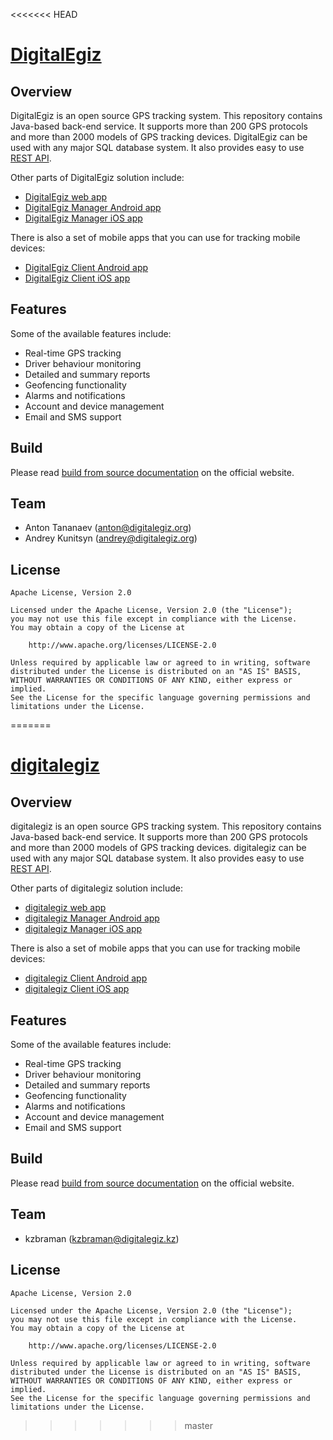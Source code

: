 <<<<<<< HEAD
# [DigitalEgiz](https://www.digitalegiz.org)

## Overview

DigitalEgiz is an open source GPS tracking system. This repository contains Java-based back-end service. It supports more than 200 GPS protocols and more than 2000 models of GPS tracking devices. DigitalEgiz can be used with any major SQL database system. It also provides easy to use [REST API](https://www.digitalegiz.org/digitalegiz-api/).

Other parts of DigitalEgiz solution include:

- [DigitalEgiz web app](https://github.com/digitalegiz/digitalegiz-web)
- [DigitalEgiz Manager Android app](https://github.com/digitalegiz/digitalegiz-manager-android)
- [DigitalEgiz Manager iOS app](https://github.com/digitalegiz/digitalegiz-manager-ios)

There is also a set of mobile apps that you can use for tracking mobile devices:

- [DigitalEgiz Client Android app](https://github.com/digitalegiz/digitalegiz-client-android)
- [DigitalEgiz Client iOS app](https://github.com/digitalegiz/digitalegiz-client-ios)

## Features

Some of the available features include:

- Real-time GPS tracking
- Driver behaviour monitoring
- Detailed and summary reports
- Geofencing functionality
- Alarms and notifications
- Account and device management
- Email and SMS support

## Build

Please read [build from source documentation](https://www.digitalegiz.org/build/) on the official website.

## Team

- Anton Tananaev ([anton@digitalegiz.org](mailto:anton@digitalegiz.org))
- Andrey Kunitsyn ([andrey@digitalegiz.org](mailto:andrey@digitalegiz.org))

## License

    Apache License, Version 2.0

    Licensed under the Apache License, Version 2.0 (the "License");
    you may not use this file except in compliance with the License.
    You may obtain a copy of the License at

        http://www.apache.org/licenses/LICENSE-2.0

    Unless required by applicable law or agreed to in writing, software
    distributed under the License is distributed on an "AS IS" BASIS,
    WITHOUT WARRANTIES OR CONDITIONS OF ANY KIND, either express or implied.
    See the License for the specific language governing permissions and
    limitations under the License.
=======
# [digitalegiz](https://www.digitalegiz.kz)

## Overview

digitalegiz is an open source GPS tracking system. This repository contains Java-based back-end service. It supports more than 200 GPS protocols and more than 2000 models of GPS tracking devices. digitalegiz can be used with any major SQL database system. It also provides easy to use [REST API](https://www.digitalegiz.kz/digitalegiz-api/).

Other parts of digitalegiz solution include:

- [digitalegiz web app](https://github.com/digitalegiz/digitalegiz-web)
- [digitalegiz Manager Android app](https://github.com/digitalegiz/digitalegiz-manager-android)
- [digitalegiz Manager iOS app](https://github.com/digitalegiz/digitalegiz-manager-ios)

There is also a set of mobile apps that you can use for tracking mobile devices:

- [digitalegiz Client Android app](https://github.com/digitalegiz/digitalegiz-client-android)
- [digitalegiz Client iOS app](https://github.com/digitalegiz/digitalegiz-client-ios)

## Features

Some of the available features include:

- Real-time GPS tracking
- Driver behaviour monitoring
- Detailed and summary reports
- Geofencing functionality
- Alarms and notifications
- Account and device management
- Email and SMS support

## Build

Please read [build from source documentation](https://www.digitalegiz.kz/build/) on the official website.

## Team

- kzbraman ([kzbraman@digitalegiz.kz](mailto:anton@digitalegiz.kz))


## License

    Apache License, Version 2.0

    Licensed under the Apache License, Version 2.0 (the "License");
    you may not use this file except in compliance with the License.
    You may obtain a copy of the License at

        http://www.apache.org/licenses/LICENSE-2.0

    Unless required by applicable law or agreed to in writing, software
    distributed under the License is distributed on an "AS IS" BASIS,
    WITHOUT WARRANTIES OR CONDITIONS OF ANY KIND, either express or implied.
    See the License for the specific language governing permissions and
    limitations under the License.
>>>>>>> master
